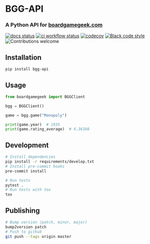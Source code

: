 # BGG-API

### A Python API for [boardgamegeek.com](https://boardgamegeek.com/)


[![docs status](https://readthedocs.org/projects/bgg-api/badge/?version=latest)](https://bgg-api.readthedocs.io/en/latest/)
[![ci workflow status](https://github.com/SukiCZ/boardgamegeek/actions/workflows/ci.yml/badge.svg)](https://github.com/SukiCZ/boardgamegeek/actions)
[![codecov](https://codecov.io/gh/SukiCZ/boardgamegeek/graph/badge.svg?token=LMOWZ62OIS)](https://codecov.io/gh/SukiCZ/boardgamegeek)
[![Black code style](https://img.shields.io/badge/code_style-black-000000.svg)](https://github.com/ambv/black)
![Contributions welcome](https://img.shields.io/badge/contributions-welcome-green.svg)

## Installation

```bash
pip install bgg-api
```

## Usage

```python
from boardgamegeek import BGGClient

bgg = BGGClient()

game = bgg.game("Monopoly")

print(game.year)  # 1935
print(game.rating_average)  # 4.36166
```

## Development

```bash
# Install dependencies
pip install -r requirements/develop.txt
# Install pre-commit hooks
pre-commit install

# Run tests
pytest .
# Run tests with tox
tox
```

## Publishing

```bash
# Bump version (patch, minor, major)
bump2version patch
# Push to github
git push --tags origin master
```
